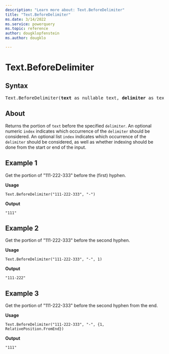 ```yaml
---
description: "Learn more about: Text.BeforeDelimiter"
title: "Text.BeforeDelimiter"
ms.date: 3/14/2022
ms.service: powerquery
ms.topic: reference
author: dougklopfenstein
ms.author: dougklo

---
```

# Text.BeforeDelimiter

## Syntax

<pre>
Text.BeforeDelimiter(<b>text</b> as nullable text, <b>delimiter</b> as text, optional <b>index</b> as any) as any
</pre>

## About

Returns the portion of `text` before the specified `delimiter`. An optional numeric `index` indicates which occurrence of the `delimiter` should be considered. An optional list `index` indicates which occurrence of the `delimiter` should be considered, as well as whether indexing should be done from the start or end of the input.

## Example 1

Get the portion of "111-222-333" before the (first) hyphen.

**Usage**

```powerquery-m
Text.BeforeDelimiter("111-222-333", "-")
```

**Output**

`"111"`

## Example 2

Get the portion of "111-222-333" before the second hyphen.

**Usage**

```powerquery-m
Text.BeforeDelimiter("111-222-333", "-", 1)
```

**Output**

`"111-222"`

## Example 3

Get the portion of "111-222-333" before the second hyphen from the end.

**Usage**

```powerquery-m
Text.BeforeDelimiter("111-222-333", "-", {1, RelativePosition.FromEnd})
```

**Output**

`"111"`

